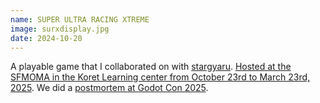 ```yaml
---
name: SUPER ULTRA RACING XTREME
image: surxdisplay.jpg
date: 2024-10-20
---
```


A playable game that I collaborated on with [stargyaru](https://annalivia.xyz/). [Hosted at the SFMOMA in the Koret Learning center from October 23rd to March 23rd, 2025](https://www.sfmoma.org/exhibition/artcade/). We did a [postmortem at Godot Con 2025](https://www.youtube.com/watch?v=JQxgV3s-sv8).

